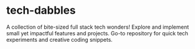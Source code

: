 # tech-dabbles
A collection of bite-sized full stack tech wonders! Explore and implement small yet impactful features and projects. Go-to repository for quick tech experiments and creative coding snippets.
